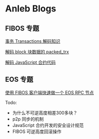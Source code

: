 # Anleb Blogs

## FIBOS 专题

[事务 Transactions 解码知识](./decodebin.md)

[解码 block 块数据的 packed_trx](./packed_trx.md)

[解码 JavaScript 合约代码](./decodecontractcode.md)

## EOS 专题

[使用 FIBOS 客户端快速做一个 EOS RPC 节点](https://github.com/anlebcoder/eos-Client)

Todo:

- 为什么不可逆高度相差300多块？
- p2p 同步的机制
- JavaScript 合约开发的安全设计规范
- FIBOS 可逆高度回滚操作